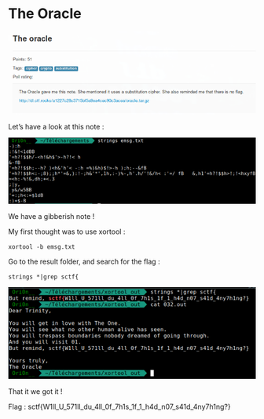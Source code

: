 # The Oracle

![](./img/1.png#center)

Let’s have a look at this note :

![](./img/2.png#center)

We have a gibberish note !

My first thought was to use xortool :

```
xortool -b emsg.txt
```
Go to the result folder, and search for the flag :

```
strings *|grep sctf{
```
![](./img/3.png#center)

That it we got it !

Flag : sctf{W1ll_U_571ll_du_4ll_0f_7h1s_1f_1_h4d_n07_s41d_4ny7h1ng?}
